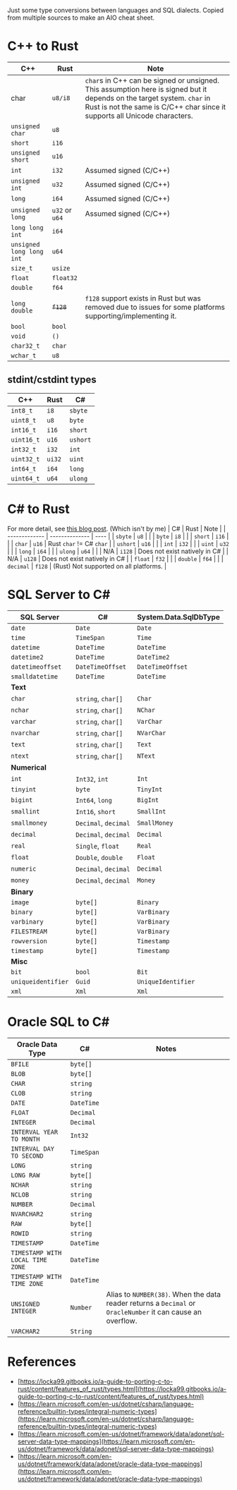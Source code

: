 Just some type conversions between languages and SQL dialects. Copied from multiple sources to make an AIO cheat sheet.

# C++ to Rust
| C++                      | Rust           | Note |
| ------------------------ | -------------- | ---- |
| char                     | `u8/i8`        | `char`s in C++ can be signed or unsigned. This assumption here is signed but it depends on the target system. `char` in Rust is not the same is C/C++ char since it supports all Unicode characters. |
| `unsigned char`          | `u8`           | |
| `short`                  | `i16`          | |
| `unsigned short`         | `u16`          | |
| `int`                    | `i32`          | Assumed signed (C/C++) |
| `unsigned int`           | `u32`          | Assumed signed (C/C++) |
| `long`                   | `i64`          | Assumed signed (C/C++) |
| `unsigned long`          | `u32` or `u64` | Assumed signed (C/C++) |
| `long long int`          | `i64`          | |
| `unsigned long long int` | `u64`          | |
| `size_t`                 | `usize`        | |
| `float`                  | `float32`      | |
| `double`                 | `f64`          | |
| `long double`            | ~~`f128`~~     | `f128` support exists in Rust but was removed due to issues for some platforms supporting/implementing it. |
| `bool`                   | `bool`         | |
| `void`                   | `()`           | |
| `char32_t`               | `char`         | |
| `wchar_t`                | `u8`           | |

## stdint/cstdint types
| C++                      | Rust           | C#       |
| ------------------------ | -------------- | -------- |
| `int8_t`                 | `i8`           | `sbyte`  |
| `uint8_t`                | `u8`           | `byte`   |
| `int16_t`                | `i16`          | `short`  |
| `uint16_t`               | `u16`          | `ushort` |
| `int32_t`                | `i32`          | `int`    |
| `uint32_t`               | `ui32`         | `uint`   |
| `int64_t`                | `i64`          | `long`   |
| `uint64_t`               | `u64`          | `ulong`  |

# C# to Rust
For more detail, see [this blog post](https://sebnilsson.com/blog/from-csharp-to-rust-code-basics/). (Which isn't by me)
| C#            | Rust           | Note |
| ------------- | -------------- | ---- |
| `sbyte`       | `u8`           | |
| `byte`        | `i8`           | |
| `short`       | `i16`          | |
| `char`        | `u16`          | Rust `char` != C# `char` |
| `ushort`      | `u16`          | |
| `int`         | `i32`          | |
| `uint`        | `u32`          | |
| `long`        | `i64`          | |
| `ulong`       | `u64`          | |
| N/A           | `i128`         | Does not exist natively in C# |
| N/A           | `u128`         | Does not exist natively in C# |
| `float`       | `f32`          | |
| `double`      | `f64`          | |
| `decimal`     | `f128`         | (Rust) Not supported on all platforms. |

# SQL Server to C#

| SQL Server         | C#                   | System.Data.SqlDbType |
| ------------------ | -------------------- | --------------------- |
| `date`             | `Date`               | `Date`                |
| `time`             | `TimeSpan`           | `Time`                |
| `datetime`         | `DateTime`           | `DateTime`            |
| `datetime2`        | `DateTime`           | `DateTime2`           |
| `datetimeoffset`   | `DateTimeOffset`     | `DateTimeOffset`      |
| `smalldatetime`    | `DateTime`           | `DateTime`            |
| **Text** | |
| `char`             | `string`, `char[]`   | `Char`                |
| `nchar`            | `string`, `char[]`   | `NChar`               |
| `varchar`          | `string`, `char[]`   | `VarChar`             |
| `nvarchar`         | `string`, `char[]`   | `NVarChar`            |
| `text`             | `string`, `char[]`   | `Text`                |
| `ntext`            | `string`, `char[]`   | `NText`               |
| **Numerical** | |
| `int`              | `Int32`, `int`       | `Int`                 |
| `tinyint`          | `byte`               | `TinyInt`             |
| `bigint`           | `Int64`, `long`      | `BigInt`              |
| `smallint`         | `Int16`, `short`     | `SmallInt`            |
| `smallmoney`       | `Decimal`, `decimal` | `SmallMoney`          |
| `decimal`          | `Decimal`, `decimal` | `Decimal`             |
| `real`             | `Single`, `float`    | `Real`                |
| `float`            | `Double`, `double`   | `Float`               |
| `numeric`          | `Decimal`, `decimal` | `Decimal`             |
| `money`            | `Decimal`, `decimal` | `Money`               |
| **Binary** | |
| `image`            | `byte[]`             | `Binary`              |
| `binary`           | `byte[]`             | `VarBinary`           |
| `varbinary`        | `byte[]`             | `VarBinary`           |
| `FILESTREAM`       | `byte[]`             | `VarBinary`           |
| `rowversion`       | `byte[]`             | `Timestamp`           |
| `timestamp`        | `byte[]`             | `Timestamp`           |
| **Misc** | |
| `bit`              | `bool`               | `Bit`                 |
| `uniqueidentifier` | `Guid`               | `UniqueIdentifier`    |
| `xml`              | `Xml`                | `Xml`                 |

# Oracle SQL to C#

| Oracle Data Type                 | C#         | Notes |
| -------------------------------- | ---------- | ----- |
| `BFILE`                          | `byte[]`   |
| `BLOB`                           | `byte[]`   |
| `CHAR`                           | `string`   |
| `CLOB`                           | `string`   |
| `DATE`                           | `DateTime` |
| `FLOAT`                          | `Decimal`  |
| `INTEGER`                        | `Decimal`  |
| `INTERVAL YEAR TO MONTH`         | `Int32`    |
| `INTERVAL DAY TO SECOND`         | `TimeSpan` |
| `LONG`                           | `string`   |
| `LONG RAW`                       | `byte[]`   |
| `NCHAR`                          | `string`   |
| `NCLOB`                          | `string`   |
| `NUMBER`                         | `Decimal`  |
| `NVARCHAR2`                      | `string`   |
| `RAW`                            | `byte[]`   |
| `ROWID`                          | `string`   |
| `TIMESTAMP`                      | `DateTime` |
| `TIMESTAMP WITH LOCAL TIME ZONE` | `DateTime` |
| `TIMESTAMP WITH TIME ZONE`       | `DateTime` |
| `UNSIGNED INTEGER`               | `Number`   | Alias to `NUMBER(38)`. When the data reader returns a `Decimal` or `OracleNumber` it can cause an overflow. |
| `VARCHAR2`                       | `String`   |

# References
- [https://locka99.gitbooks.io/a-guide-to-porting-c-to-rust/content/features_of_rust/types.html](https://locka99.gitbooks.io/a-guide-to-porting-c-to-rust/content/features_of_rust/types.html)
- [https://learn.microsoft.com/en-us/dotnet/csharp/language-reference/builtin-types/integral-numeric-types](https://learn.microsoft.com/en-us/dotnet/csharp/language-reference/builtin-types/integral-numeric-types)
- [https://learn.microsoft.com/en-us/dotnet/framework/data/adonet/sql-server-data-type-mappings](https://learn.microsoft.com/en-us/dotnet/framework/data/adonet/sql-server-data-type-mappings)
- [https://learn.microsoft.com/en-us/dotnet/framework/data/adonet/oracle-data-type-mappings](https://learn.microsoft.com/en-us/dotnet/framework/data/adonet/oracle-data-type-mappings)
